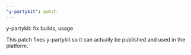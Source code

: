 ```yaml
---
"y-partykit": patch
---
```


y-partykit: fix builds, usage

This patch fixes y-partykit so it can actually be published and used in the platform.
